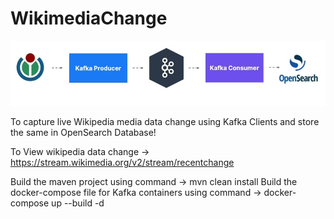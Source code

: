 # WikimediaChange

<img src="https://raw.githubusercontent.com/PremApk/WikimediaChange/main/photo_2023-03-13_22-46-54.jpg">

To capture live Wikipedia media data change using Kafka Clients and store the same in OpenSearch Database!

To View wikipedia data change -> https://stream.wikimedia.org/v2/stream/recentchange

Build the maven project using command -> mvn clean install
Build the docker-compose file for Kafka containers using command -> docker-compose up --build -d
